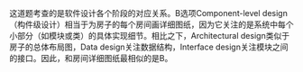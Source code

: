 这道题考查的是软件设计各个阶段的对应关系。B选项Component-level design（构件级设计）相当于为房子的每个房间画详细图纸，因为它关注的是系统中每个小部分（如模块或类）的具体实现细节。相比之下，Architectural design类似于房子的总体布局图，Data design关注数据结构，Interface design关注模块之间的接口。因此，和房间详细图纸最相似的是B。